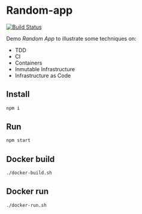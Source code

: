 # Random-app

[![Build Status](https://travis-ci.org/pjmolina/random-app.svg?branch=master)](https://travis-ci.org/pjmolina/random-app)

Demo *Random App* to illustrate some techniques on:
  - TDD
  - CI
  - Containers
  - Inmutable Infrastructure
  - Infrastructure as Code


## Install

```sh
npm i
```

## Run

```sh
npm start
```

## Docker build

```sh
./docker-build.sh
```

## Docker run

```sh
./docker-run.sh
```
